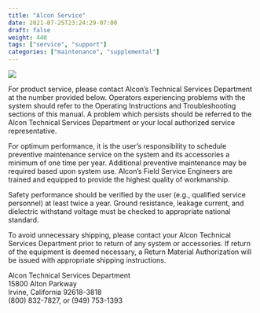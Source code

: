 ```yaml
---
title: "Alcon Service"
date: 2021-07-25T23:24:29-07:00
draft: false
weight: 440
tags: ["service", "support"]
categories: ["maintenance", "supplemental"]
---
```


![](/images/TS_logo_full.svg)

For product service, please contact Alcon’s Technical Services Department at the number provided below. Operators experiencing problems with the system should refer to the Operating Instructions and Troubleshooting sections of this manual. A problem which persists should be referred to the Alcon Technical Services Department or your local authorized service representative.

For optimum performance, it is the user’s responsibility to schedule preventive maintenance service on the system and its accessories a minimum of one time per year. Additional preventive maintenance may be required based upon system use. Alcon’s Field Service Engineers are trained and equipped to provide the highest quality of workmanship.

Safety performance should be verified by the user (e.g., qualified service personnel) at least twice a year. Ground resistance, leakage current, and dielectric withstand voltage must be checked to appropriate national standard.

To avoid unnecessary shipping, please contact your Alcon Technical Services Department prior to return of any system or accessories. If return of the equipment is deemed necessary, a Return Material Authorization will be issued with appropriate shipping instructions.

Alcon Technical Services Department  
15800 Alton Parkway  
Irvine, California 92618-3818  
(800) 832-7827, or (949) 753-1393
